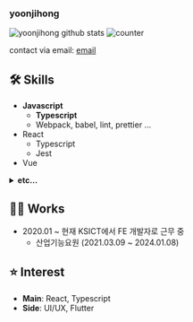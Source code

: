 ### yoonjihong


![yoonjihong github stats](https://github-readme-stats.vercel.app/api?username=yoonjihong&count_private=true&show_icons=true&theme=monokai)
![counter](https://komarev.com/ghpvc/?username=yoonjihong)

contact via email: [email](mailto:webd200@gmail.com)

## 🛠 Skills
- **Javascript**
  - **Typescript**
  - Webpack, babel, lint, prettier ...
- React
  - Typescript
  - Jest
- Vue
<details><summary><b>etc...</b></summary>
<ul>
  <li>
    CSS
    <ul>
      <li>scss, sass</li>
      <li>Styled-component, material-ui, AntD</li>
    </ul>
  </li>
  <li>
    PHP
  </li>
  <li>
    Mysql
  </li>
  <li>
    Flutter
  </li>
</ul>
</details>

## 👨‍💻 Works

- 2020.01 ~ 현재 KSICT에서 FE 개발자로 근무 중
  -  산업기능요원 (2021.03.09 ~ 2024.01.08)

## ⭐️ Interest

- **Main**: React, Typescript
- **Side**: UI/UX, Flutter
<!-- - **Humanly**: Netflix(always watching "Friends"), Action movie, cityPop -->
